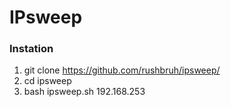 # IPsweep

### Instation 
1. git clone https://github.com/rushbruh/ipsweep/
2. cd ipsweep
3. bash ipsweep.sh 192.168.253
